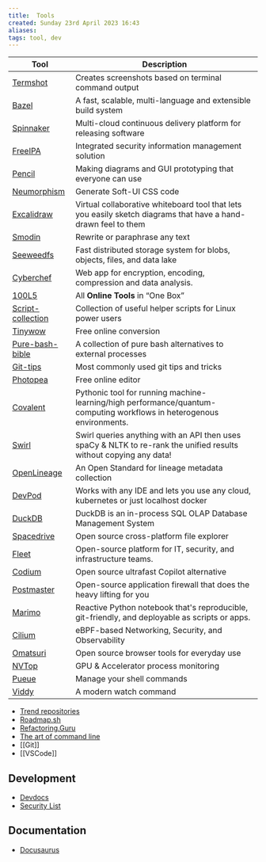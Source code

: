 ```yaml
---
title:  Tools
created: Sunday 23rd April 2023 16:43
aliases: 
tags: tool, dev
---
```


| Tool | Description |
| ---- | ---- |
| [Termshot](https://github.com/homeport/termshot) | Creates screenshots based on terminal command output |
| [Bazel](https://bazel.build/) | A fast, scalable, multi-language and extensible build system |
| [Spinnaker](https://spinnaker.io/) | Multi-cloud continuous delivery platform for releasing software |
| [FreeIPA](https://www.freeipa.org/page/Main_Page) | Integrated security information management solution |
| [Pencil](https://github.com/evolus/pencil) | Making diagrams and GUI prototyping that everyone can use |
| [Neumorphism](https://neumorphism.io/#e0e0e0) | Generate Soft-UI CSS code |
| [Excalidraw](https://excalidraw.com/) | Virtual collaborative whiteboard tool that lets you easily sketch diagrams that have a hand-drawn feel to them |
| [Smodin](https://smodin.io/free-english-rewriter-and-spinner) | Rewrite or paraphrase any text |
| [Seeweedfs](https://github.com/seaweedfs/seaweedfs) | Fast distributed storage system for blobs, objects, files, and data lake |
| [Cyberchef](https://cyberchef.org/) | Web app for encryption, encoding, compression and data analysis. |
| [100L5](https://10015.io/) | All **Online Tools** in “One Box” |
| [Script-collection](https://github.com/neteler/script_collection) | Collection of useful helper scripts for Linux power users |
| [Tinywow](https://tinywow.com/) | Free online conversion |
| [Pure-bash-bible](https://github.com/dylanaraps/pure-bash-bible) | A collection of pure bash alternatives to external processes |
| [Git-tips](https://github.com/git-tips/tips) | Most commonly used git tips and tricks |
| [Photopea](https://www.photopea.com/) | Free online editor |
| [Covalent](https://github.com/AgnostiqHQ/covalent) | Pythonic tool for running machine-learning/high performance/quantum-computing workflows in heterogenous environments. |
| [Swirl](https://github.com/swirlai/swirl-search) | Swirl queries anything with an API then uses spaCy & NLTK to re-rank the unified results without copying any data! |
| [OpenLineage](https://github.com/OpenLineage/OpenLineage) | An Open Standard for lineage metadata collection |
| [DevPod](https://github.com/loft-sh/devpod) | Works with any IDE and lets you use any cloud, kubernetes or just localhost docker |
| [DuckDB](https://github.com/duckdb/duckdb) | DuckDB is an in-process SQL OLAP Database Management System |
| [Spacedrive](https://github.com/spacedriveapp/spacedrive) | Open source cross-platform file explorer |
| [Fleet](https://github.com/fleetdm/fleet) | Open-source platform for IT, security, and infrastructure teams. |
| [Codium](https://codeium.com/) | Open source ultrafast Copilot alternative |
| [Postmaster](https://github.com/Safing/portmaster) | Open-source application firewall that does the heavy lifting for you |
| [Marimo](https://github.com/marimo-team/marimo) | Reactive Python notebook that's reproducible, git-friendly, and deployable as scripts or apps. |
| [Cilium](https://github.com/cilium/cilium) | eBPF-based Networking, Security, and Observability |
| [Omatsuri](https://omatsuri.app/) | Open source browser tools for everyday use |
| [NVTop](https://github.com/Syllo/nvtop) | GPU & Accelerator process monitoring |
| [Pueue](https://github.com/Nukesor/pueue) | Manage your shell commands |
| [Viddy](https://github.com/sachaos/viddy) | A modern watch command |

- [Trend repositories](https://trendshift.io/)
- [Roadmap.sh](https://github.com/kamranahmedse/developer-roadmap)
- [Refactoring.Guru](https://refactoring.guru/)
- [The art of command line](https://github.com/jlevy/the-art-of-command-line)
- [[Git]]
- [[VSCode]]
## Development

- [Devdocs](https://devdocs.io/)
- [Security List](https://security-list.js.org/#/)

## Documentation

- [Docusaurus](https://docusaurus.io/)
